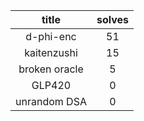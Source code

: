 | title         | solves |
| :-----------: | :----: |
| d-phi-enc     | 51     |
| kaitenzushi   | 15     |
| broken oracle | 5      |
| GLP420        | 0      |
| unrandom DSA  | 0      |
